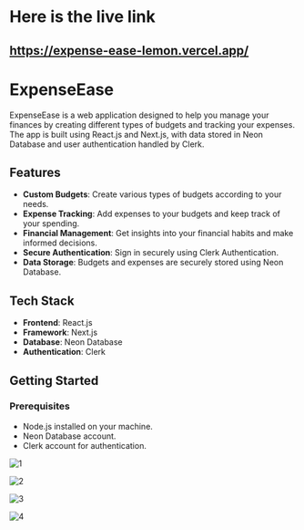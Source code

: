 # Here is the live link
## https://expense-ease-lemon.vercel.app/


# ExpenseEase

ExpenseEase is a web application designed to help you manage your finances by creating different types of budgets and tracking your expenses. The app is built using React.js and Next.js, with data stored in Neon Database and user authentication handled by Clerk.

## Features

- **Custom Budgets**: Create various types of budgets according to your needs.
- **Expense Tracking**: Add expenses to your budgets and keep track of your spending.
- **Financial Management**: Get insights into your financial habits and make informed decisions.
- **Secure Authentication**: Sign in securely using Clerk Authentication.
- **Data Storage**: Budgets and expenses are securely stored using Neon Database.

## Tech Stack

- **Frontend**: React.js
- **Framework**: Next.js
- **Database**: Neon Database
- **Authentication**: Clerk

## Getting Started

### Prerequisites

- Node.js installed on your machine.
- Neon Database account.
- Clerk account for authentication.

![1](https://github.com/user-attachments/assets/697dcdde-ce59-4db7-b6cb-9fc20ea55d83)
  
![2](https://github.com/user-attachments/assets/8e9116fc-985e-4575-9ee8-84dbbfc3e9b9)

![3](https://github.com/user-attachments/assets/f2633043-0ba5-4763-9c48-b2ae62396f3e)

![4](https://github.com/user-attachments/assets/eb1ef3f5-3d3c-40dd-bad4-66c18ec14adc)


